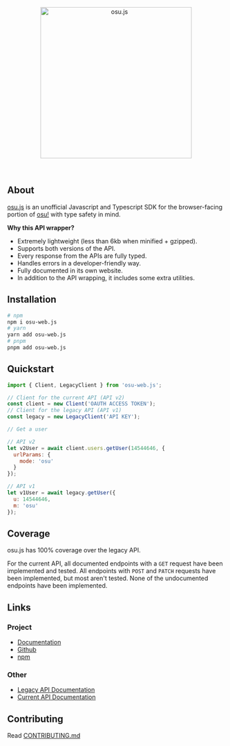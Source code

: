 <div align="center" style="padding: 32px 0;">
  <img src="https://i.imgur.com/eFERZWb.png" width="350" alt="osu.js" />
</div>

## About

[osu.js](https://osujs.mario564.com) is an unofficial Javascript and Typescript SDK for the browser-facing portion of [osu!](https://osu.ppy.sh/home) with type safety in mind.

**Why this API wrapper?**

- Extremely lightweight (less than 6kb when minified + gzipped).
- Supports both versions of the API.
- Every response from the APIs are fully typed.
- Handles errors in a developer-friendly way.
- Fully documented in its own website.
- In addition to the API wrapping, it includes some extra utilities.

## Installation

```bash
# npm
npm i osu-web.js
# yarn
yarn add osu-web.js
# pnpm
pnpm add osu-web.js
```

## Quickstart

```js
import { Client, LegacyClient } from 'osu-web.js';

// Client for the current API (API v2)
const client = new Client('OAUTH ACCESS TOKEN');
// Client for the legacy API (API v1)
const legacy = new LegacyClient('API KEY');

// Get a user

// API v2
let v2User = await client.users.getUser(14544646, {
  urlParams: {
    mode: 'osu'
  }
});

// API v1
let v1User = await legacy.getUser({
  u: 14544646,
  m: 'osu'
});
```

## Coverage

osu.js has 100% coverage over the legacy API.

For the current API, all documented endpoints with a `GET` request have been implemented and tested. All endpoints with `POST` and `PATCH` requests have been implemented, but most aren't tested. None of the undocumented endpoints have been implemented.

## Links

### Project

- [Documentation](https://osujs.mario564.com)
- [Github](https://github.com/L-Mario564/osu.js)
- [npm](https://www.npmjs.com/package/osu-web.js)

### Other

- [Legacy API Documentation](https://github.com/ppy/osu-api/wiki)
- [Current API Documentation](https://osu.ppy.sh/docs/index.html)

## Contributing

Read [CONTRIBUTING.md](https://github.com/L-Mario564/osu.js/blob/master/CONTRIBUTING.md)
